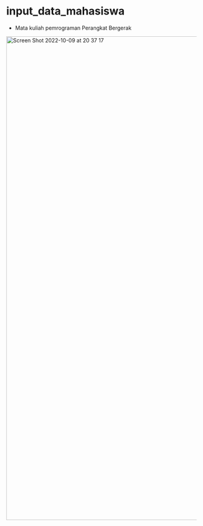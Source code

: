 # input_data_mahasiswa

- Mata kuliah pemrograman Perangkat Bergerak

<img width="1280" alt="Screen Shot 2022-10-09 at 20 37 17" src="https://user-images.githubusercontent.com/114632917/194760075-5d3771fe-2f57-464c-8c19-6bbde14431fc.png">


